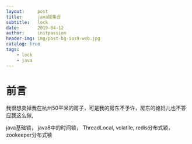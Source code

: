 ```yaml
---
layout:     post
title:      java锁集合
subtitle:   lock
date:       2019-04-12
author:     initpassion
header-img: img/post-bg-ios9-web.jpg
catalog: true
tags:
    - lock
    - java
---
```


# 前言
我很想卖掉我在杭州50平米的房子，可是我的房东不予许，房东的媳妇儿也不答应我这么做,

java基础锁， java8中的时间锁， ThreadLocal, volatile, redis分布式锁， zookeeper分布式锁
 
